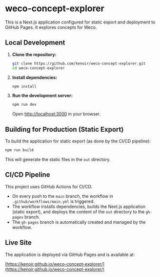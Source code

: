 # weco-concept-explorer

This is a Next.js application configured for static export and deployment to GitHub Pages. It explores concepts for Weco.

## Local Development

1.  **Clone the repository:**
    ```bash
    git clone https://github.com/kenoir/weco-concept-explorer.git
    cd weco-concept-explorer
    ```
2.  **Install dependencies:**
    ```bash
    npm install
    ```
3.  **Run the development server:**
    ```bash
    npm run dev
    ```
    Open [http://localhost:3000](http://localhost:3000) in your browser.

## Building for Production (Static Export)

To build the application for static export (as done by the CI/CD pipeline):
```bash
npm run build
```
This will generate the static files in the `out` directory.

## CI/CD Pipeline

This project uses GitHub Actions for CI/CD.
- On every push to the `main` branch, the workflow in `.github/workflows/main.yml` is triggered.
- The workflow installs dependencies, builds the Next.js application (static export), and deploys the content of the `out` directory to the `gh-pages` branch.
- The `gh-pages` branch is automatically created and managed by the workflow.

## Live Site

The application is deployed via GitHub Pages and is available at:

[https://kenoir.github.io/weco-concept-explorer/](https://kenoir.github.io/weco-concept-explorer/)